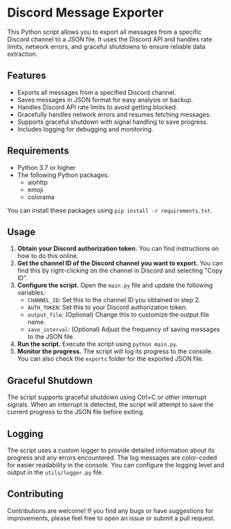 # Discord Message Exporter

This Python script allows you to export all messages from a specific Discord channel to a JSON file. It uses the Discord API and handles rate limits, network errors, and graceful shutdowns to ensure reliable data extraction.

## Features

* Exports all messages from a specified Discord channel.
* Saves messages in JSON format for easy analysis or backup.
* Handles Discord API rate limits to avoid getting blocked.
* Gracefully handles network errors and resumes fetching messages.
* Supports graceful shutdown with signal handling to save progress.
* Includes logging for debugging and monitoring.

## Requirements

* Python 3.7 or higher
* The following Python packages:
    * aiohttp
    * emoji
    * colorama

You can install these packages using `pip install -r requirements.txt`.

## Usage

1. **Obtain your Discord authorization token.** You can find instructions on how to do this online.
2. **Get the channel ID of the Discord channel you want to export.** You can find this by right-clicking on the channel in Discord and selecting "Copy ID".
3. **Configure the script.** Open the `main.py` file and update the following variables:
    * `CHANNEL_ID`: Set this to the channel ID you obtained in step 2.
    * `AUTH_TOKEN`: Set this to your Discord authorization token.
    * `output_file`: (Optional) Change this to customize the output file name.
    * `save_interval`: (Optional) Adjust the frequency of saving messages to the JSON file.
4. **Run the script.** Execute the script using `python main.py`.
5. **Monitor the progress.** The script will log its progress to the console. You can also check the `exports` folder for the exported JSON file.

## Graceful Shutdown

The script supports graceful shutdown using Ctrl+C or other interrupt signals. When an interrupt is detected, the script will attempt to save the current progress to the JSON file before exiting.

## Logging

The script uses a custom logger to provide detailed information about its progress and any errors encountered. The log messages are color-coded for easier readability in the console. You can configure the logging level and output in the `utils/logger.py` file.

## Contributing

Contributions are welcome! If you find any bugs or have suggestions for improvements, please feel free to open an issue or submit a pull request.
